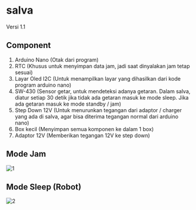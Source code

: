 # salva
Versi 1.1

## Component
1. Arduino Nano (Otak dari program)
2. RTC (Khusus untuk menyimpan data jam, jadi saat dinyalakan jam tetap sesuai)
3. Layar Oled I2C (Untuk menampilkan layar yang dihasilkan dari kode program arduino nano)
4. SW-430 (Sensor getar, untuk mendeteksi adanya getaran. Dalam salva, diatur setiap 30 detik jika tidak ada getaran masuk ke mode sleep. Jika ada getaran masuk ke mode standby / jam)
5. Step Down 12V (Untuk menurunkan tegangan dari adaptor / charger yang ada di salva, agar bisa diterima tegangan normal dari arduino nano)
6. Box kecil (Menyimpan semua komponen ke dalam 1 box)
7. Adaptor 12V (Memberikan tegangan 12V ke step down)

## Mode Jam
![1](https://github.com/user-attachments/assets/d5b1029d-af39-4a1e-bcfc-290aed0bda91)

## Mode Sleep (Robot)
![2](https://github.com/user-attachments/assets/6f30e4d2-9c38-4be2-a025-f9c33f6272da)
